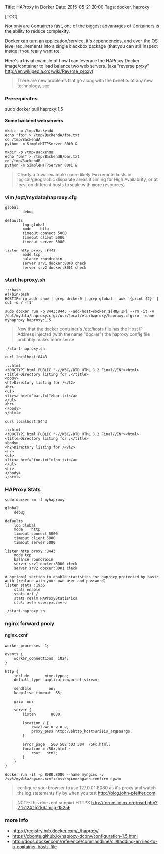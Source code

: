Title: HAProxy in Docker
Date: 2015-05-21 20:00
Tags: docker, haproxy

[TOC]

Not only are Containers fast, one of the biggest advantages of Containers is the ability to reduce complexity.

Docker can turn an application/service, it's dependencies, and even the OS level requirements into a single blackbox package (that you can still inspect inside if you really want to).

Here's a trivial example of how I can leverage the HAProxy Docker image/container to load balance two web servers. (aka "reverse proxy" <http://en.wikipedia.org/wiki/Reverse_proxy>)

> There are new problems that go along with the benefits of any new technology, see

### Prerequisites

sudo docker pull haproxy:1.5

#### Some backend web servers

    mkdir -p /tmp/BackendA
    echo "foo" > /tmp/BackendA/foo.txt
    cd /tmp/BackendA
    python -m SimpleHTTPServer 8000 &
    
    mkdir -p /tmp/BackendB
    echo "bar" > /tmp/BackendB/bar.txt
    cd /tmp/BackendB
    python -m SimpleHTTPServer 8001 &
    
> Clearly a trivial example (more likely two remote hosts in logical/geographic disparate areas if aiming for High Availability, or at least on different hosts to scale with more resources)


### vim /opt/mydata/haproxy.cfg
    global
            debug
    
    defaults
            log global
            mode    http
            timeout connect 5000
            timeout client 5000
            timeout server 5000
    
    listen http_proxy :8443
            mode tcp
            balance roundrobin
            server srv1 docker:8000 check
            server srv2 docker:8001 check
    

### start haproxy.sh

    :::bash
    #!/bin/bash
    HOSTIP=`ip addr show | grep docker0 | grep global | awk '{print $2}' | cut -d / -f1`

    sudo docker run -p 8443:8443 --add-host=docker:${HOSTIP} --rm -it -v /opt/mydata/haproxy.cfg:/usr/local/etc/haproxy/haproxy.cfg:ro --name myhaproxy haproxy:1.5 

> Now that the docker container's /etc/hosts file has the Host IP Address injected (with the name "docker") the haproxy config file probably makes more sense

`./start-haproxy.sh`

`curl localhost:8443`
    
    :::html
    <!DOCTYPE html PUBLIC "-//W3C//DTD HTML 3.2 Final//EN"><html>
    <title>Directory listing for /</title>
    <body>
    <h2>Directory listing for /</h2>
    <hr>
    <ul>
    <li><a href="bar.txt">bar.txt</a>
    </ul>
    <hr>
    </body>
    </html>
    
    
`curl localhost:8443`
    
    :::html
    <!DOCTYPE html PUBLIC "-//W3C//DTD HTML 3.2 Final//EN"><html>
    <title>Directory listing for /</title>
    <body>
    <h2>Directory listing for /</h2>
    <hr>
    <ul>
    <li><a href="foo.txt">foo.txt</a>
    </ul>
    <hr>
    </body>
    </html>


### HAProxy Stats

`sudo docker rm -f myhaproxy`

    global
        debug
    
    defaults
        log global
        mode    http
        timeout connect 5000
        timeout client 5000
        timeout server 5000
    
    listen http_proxy :8443
        mode tcp
        balance roundrobin
        server srv1 docker:8000 check
        server srv2 docker:8001 check

    # optional section to enable statistics for haproxy protected by basic auth (replace with your own user and password)
    listen stats :1936
        stats enable
        stats uri /
        stats realm HAProxyStatistics
        stats auth user:password


`./start-haproxy.sh`

### nginx forward proxy

#### nginx.conf

    worker_processes  1;
    
    events {
        worker_connections  1024;
    }
    
    http {
        include       mime.types;
        default_type  application/octet-stream;
    
        sendfile        on;
        keepalive_timeout  65;
    
        gzip  on;
    
        server {
            listen       8080;
    
            location / {
                resolver 8.8.8.8;
                proxy_pass http://$http_host$uri$is_args$args;
            }
    
            error_page   500 502 503 504  /50x.html;
            location = /50x.html {
                root   html;
            }
        }
    }
    

`docker run -it -p 8080:8080 --name mynginx -v /opt/mydata/nginx.conf:/etc/nginx/nginx.conf:ro nginx`

> configure your browser to use 127.0.0.1:8080 as it's proxy and watch the log statements fly by when you test http://blog.john-pfeiffer.com

> NOTE: this does not support HTTPS <http://forum.nginx.org/read.php?2,15124,15256#msg-15256>

### more info

- <https://registry.hub.docker.com/_/haproxy/>
- <https://cbonte.github.io/haproxy-dconv/configuration-1.5.html>
- <http://docs.docker.com/reference/commandline/cli/#adding-entries-to-a-container-hosts-file>    

